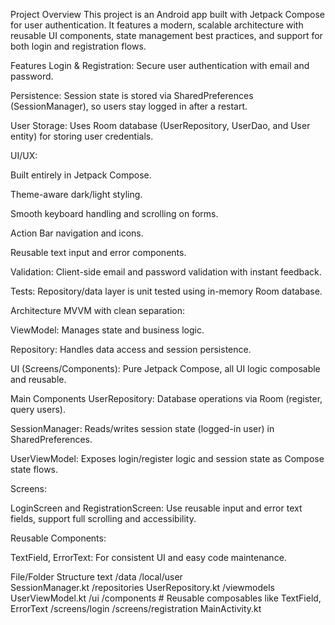Project Overview
This project is an Android app built with Jetpack Compose for user authentication. It features a modern, scalable architecture with reusable UI components, state management best practices, and support for both login and registration flows.

Features
Login & Registration: Secure user authentication with email and password.

Persistence: Session state is stored via SharedPreferences (SessionManager), so users stay logged in after a restart.

User Storage: Uses Room database (UserRepository, UserDao, and User entity) for storing user credentials.

UI/UX:

Built entirely in Jetpack Compose.

Theme-aware dark/light styling.

Smooth keyboard handling and scrolling on forms.

Action Bar navigation and icons.

Reusable text input and error components.

Validation: Client-side email and password validation with instant feedback.

Tests: Repository/data layer is unit tested using in-memory Room database.

Architecture
MVVM with clean separation:

ViewModel: Manages state and business logic.

Repository: Handles data access and session persistence.

UI (Screens/Components): Pure Jetpack Compose, all UI logic composable and reusable.

Main Components
UserRepository: Database operations via Room (register, query users).

SessionManager: Reads/writes session state (logged-in user) in SharedPreferences.

UserViewModel: Exposes login/register logic and session state as Compose state flows.

Screens:

LoginScreen and RegistrationScreen: Use reusable input and error text fields, support full scrolling and accessibility.

Reusable Components:

TextField, ErrorText: For consistent UI and easy code maintenance.

File/Folder Structure
text
/data
  /local/user          
  SessionManager.kt
  /repositories
    UserRepository.kt
/viewmodels
  UserViewModel.kt
/ui
  /components          # Reusable composables like TextField, ErrorText
  /screens/login
  /screens/registration
MainActivity.kt


